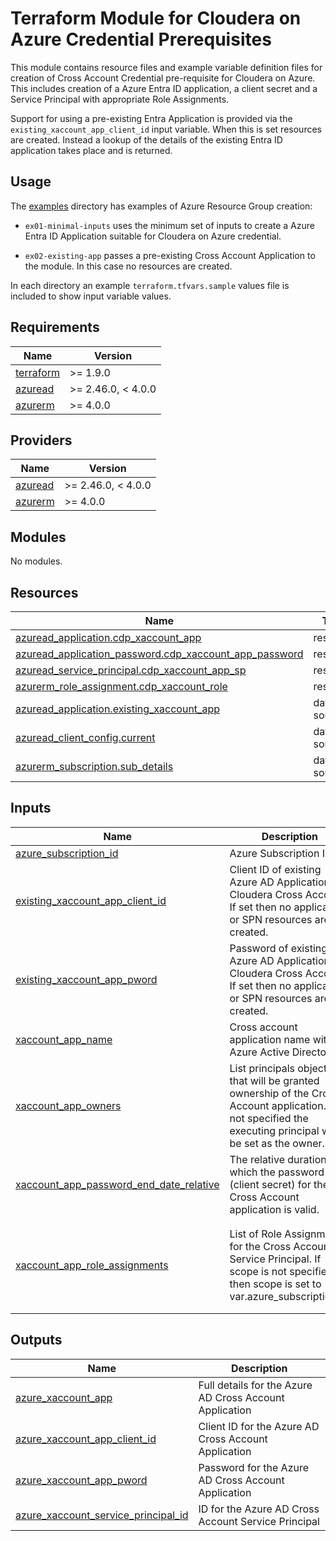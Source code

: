 <!-- BEGIN_TF_DOCS -->
# Terraform Module for Cloudera on Azure Credential Prerequisites

This module contains resource files and example variable definition files for creation of Cross Account Credential pre-requisite for Cloudera on Azure. This includes creation of a Azure Entra ID application, a client secret and a Service Principal with appropriate Role Assignments.

Support for using a pre-existing Entra Application is provided via the `existing_xaccount_app_client_id` input variable. When this is set resources are created. Instead a lookup of the details of the existing Entra ID application takes place and is returned.

## Usage

The [examples](./examples) directory has examples of Azure Resource Group creation:

* `ex01-minimal-inputs` uses the minimum set of inputs to create a Azure Entra ID Application suitable for Cloudera on Azure credential.

* `ex02-existing-app` passes a pre-existing Cross Account Application to the module. In this case no resources are created.

In each directory an example `terraform.tfvars.sample` values file is included to show input variable values.

## Requirements

| Name | Version |
|------|---------|
| <a name="requirement_terraform"></a> [terraform](#requirement\_terraform) | >= 1.9.0 |
| <a name="requirement_azuread"></a> [azuread](#requirement\_azuread) | >= 2.46.0, < 4.0.0 |
| <a name="requirement_azurerm"></a> [azurerm](#requirement\_azurerm) | >= 4.0.0 |

## Providers

| Name | Version |
|------|---------|
| <a name="provider_azuread"></a> [azuread](#provider\_azuread) | >= 2.46.0, < 4.0.0 |
| <a name="provider_azurerm"></a> [azurerm](#provider\_azurerm) | >= 4.0.0 |

## Modules

No modules.

## Resources

| Name | Type |
|------|------|
| [azuread_application.cdp_xaccount_app](https://registry.terraform.io/providers/hashicorp/azuread/latest/docs/resources/application) | resource |
| [azuread_application_password.cdp_xaccount_app_password](https://registry.terraform.io/providers/hashicorp/azuread/latest/docs/resources/application_password) | resource |
| [azuread_service_principal.cdp_xaccount_app_sp](https://registry.terraform.io/providers/hashicorp/azuread/latest/docs/resources/service_principal) | resource |
| [azurerm_role_assignment.cdp_xaccount_role](https://registry.terraform.io/providers/hashicorp/azurerm/latest/docs/resources/role_assignment) | resource |
| [azuread_application.existing_xaccount_app](https://registry.terraform.io/providers/hashicorp/azuread/latest/docs/data-sources/application) | data source |
| [azuread_client_config.current](https://registry.terraform.io/providers/hashicorp/azuread/latest/docs/data-sources/client_config) | data source |
| [azurerm_subscription.sub_details](https://registry.terraform.io/providers/hashicorp/azurerm/latest/docs/data-sources/subscription) | data source |

## Inputs

| Name | Description | Type | Default | Required |
|------|-------------|------|---------|:--------:|
| <a name="input_azure_subscription_id"></a> [azure\_subscription\_id](#input\_azure\_subscription\_id) | Azure Subscription ID | `string` | `null` | no |
| <a name="input_existing_xaccount_app_client_id"></a> [existing\_xaccount\_app\_client\_id](#input\_existing\_xaccount\_app\_client\_id) | Client ID of existing Azure AD Application for Cloudera Cross Account. If set then no application or SPN resources are created. | `string` | `null` | no |
| <a name="input_existing_xaccount_app_pword"></a> [existing\_xaccount\_app\_pword](#input\_existing\_xaccount\_app\_pword) | Password of existing Azure AD Application for Cloudera Cross Account. If set then no application or SPN resources are created. | `string` | `null` | no |
| <a name="input_xaccount_app_name"></a> [xaccount\_app\_name](#input\_xaccount\_app\_name) | Cross account application name within Azure Active Directory | `string` | `null` | no |
| <a name="input_xaccount_app_owners"></a> [xaccount\_app\_owners](#input\_xaccount\_app\_owners) | List principals object IDs that will be granted ownership of the Cross Account application. If not specified the executing principal will be set as the owner. | `list(string)` | `null` | no |
| <a name="input_xaccount_app_password_end_date_relative"></a> [xaccount\_app\_password\_end\_date\_relative](#input\_xaccount\_app\_password\_end\_date\_relative) | The relative duration for which the password (client secret) for the Cross Account application is valid. | `string` | `"17520h"` | no |
| <a name="input_xaccount_app_role_assignments"></a> [xaccount\_app\_role\_assignments](#input\_xaccount\_app\_role\_assignments) | List of Role Assignments for the Cross Account Service Principal. If scope is not specified then scope is set to var.azure\_subscription\_id | <pre>list(object({<br/>    role        = string<br/>    description = string<br/>    scope       = optional(string)<br/>    })<br/>  )</pre> | <pre>[<br/>  {<br/>    "description": "Contributor Role to Cross Account Service Principal at Subscription Level",<br/>    "role": "Contributor"<br/>  }<br/>]</pre> | no |

## Outputs

| Name | Description |
|------|-------------|
| <a name="output_azure_xaccount_app"></a> [azure\_xaccount\_app](#output\_azure\_xaccount\_app) | Full details for the Azure AD Cross Account Application |
| <a name="output_azure_xaccount_app_client_id"></a> [azure\_xaccount\_app\_client\_id](#output\_azure\_xaccount\_app\_client\_id) | Client ID for the Azure AD Cross Account Application |
| <a name="output_azure_xaccount_app_pword"></a> [azure\_xaccount\_app\_pword](#output\_azure\_xaccount\_app\_pword) | Password for the Azure AD Cross Account Application |
| <a name="output_azure_xaccount_service_principal_id"></a> [azure\_xaccount\_service\_principal\_id](#output\_azure\_xaccount\_service\_principal\_id) | ID for the Azure AD Cross Account Service Principal |
<!-- END_TF_DOCS -->
